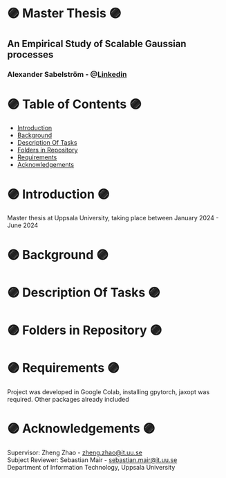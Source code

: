 
# 🟣 Master Thesis 🟣
## An Empirical Study of Scalable Gaussian processes
### Alexander Sabelström - @[Linkedin](https://www.linkedin.com/in/alexander-sabelstr%C3%B6m-484256293/)



# 🟣 Table of Contents 🟣
* [Introduction](#Introduction)
* [Background](#background)
* [Description Of Tasks](#tasks)
* [Folders in Repository ](#folders)  
* [Requirements](#requirements)
* [Acknowledgements](#acknowledgements)

# 🟣 Introduction <a name="Introduction"/> 🟣
Master thesis at Uppsala University, taking place between January 2024 - June 2024
# 🟣 Background <a name="background"/> 🟣
# 🟣 Description Of Tasks <a name="tasks"/> 🟣
  
# 🟣 Folders in Repository  <a name="folders"/> 🟣

# 🟣 Requirements <a name="requirements"/> 🟣
Project was developed in Google Colab, installing gpytorch, jaxopt was required. Other packages already included<br /> 

# 🟣 Acknowledgements <a name="acknowledgements"/> 🟣
Supervisor: Zheng Zhao - zheng.zhao@it.uu.se  
Subject Reviewer: Sebastian Mair - sebastian.mair@it.uu.se  
Department of Information Technology, Uppsala University




